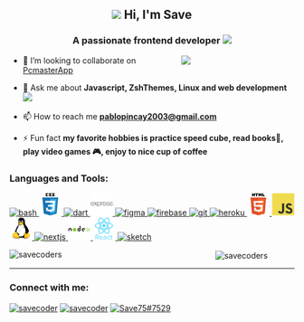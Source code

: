 <h2 align="center"><img src="https://media.giphy.com/media/COvPi2jXLV8XFOnLFz/giphy.gif" width="50"> Hi, I'm Save </h2>
<h3 align="center">A passionate frontend developer <img src="https://media.giphy.com/media/cIn5fTcjnKhStIeAef/giphy.gif" width="30"></h3>
<img align="right" width="200" src="https://media.giphy.com/media/xThta0yq8q9JwHL8kg/giphy.gif" />

- 👯 I’m looking to collaborate on [PcmasterApp](https://pcmaster-race.herokuapp.com/)

- 💬 Ask me about **Javascript, ZshThemes, Linux and web development <img src="https://media.giphy.com/media/j3fdZ1QIhCpBlWUONw/giphy.gif" width="25">**

- 📫 How to reach me **pablopincay2003@gmail.com**

- ⚡ Fun fact **my favorite hobbies is practice speed cube, read books📕, play video games 🎮, enjoy to nice cup of coffee**

<h3 align="left">Languages and Tools:</h3>
<p align="left"> <a href="https://www.gnu.org/software/bash/" target="_blank"> <img src="https://www.vectorlogo.zone/logos/gnu_bash/gnu_bash-icon.svg" alt="bash" width="40" height="40"/> </a> <a href="https://www.w3schools.com/css/" target="_blank"> <img src="https://raw.githubusercontent.com/devicons/devicon/master/icons/css3/css3-original-wordmark.svg" alt="css3" width="40" height="40"/> </a> <a href="https://dart.dev" target="_blank"> <img src="https://www.vectorlogo.zone/logos/dartlang/dartlang-icon.svg" alt="dart" width="40" height="40"/> </a> <a href="https://expressjs.com" target="_blank"> <img src="https://raw.githubusercontent.com/devicons/devicon/master/icons/express/express-original-wordmark.svg" alt="express" width="40" height="40"/> </a> <a href="https://www.figma.com/" target="_blank"> <img src="https://www.vectorlogo.zone/logos/figma/figma-icon.svg" alt="figma" width="40" height="40"/> </a> <a href="https://firebase.google.com/" target="_blank"> <img src="https://www.vectorlogo.zone/logos/firebase/firebase-icon.svg" alt="firebase" width="40" height="40"/> </a> <a href="https://git-scm.com/" target="_blank"> <img src="https://www.vectorlogo.zone/logos/git-scm/git-scm-icon.svg" alt="git" width="40" height="40"/> </a> <a href="https://heroku.com" target="_blank"> <img src="https://www.vectorlogo.zone/logos/heroku/heroku-icon.svg" alt="heroku" width="40" height="40"/> </a> <a href="https://www.w3.org/html/" target="_blank"> <img src="https://raw.githubusercontent.com/devicons/devicon/master/icons/html5/html5-original-wordmark.svg" alt="html5" width="40" height="40"/> </a> <a href="https://developer.mozilla.org/en-US/docs/Web/JavaScript" target="_blank"> <img src="https://raw.githubusercontent.com/devicons/devicon/master/icons/javascript/javascript-original.svg" alt="javascript" width="40" height="40"/> </a> <a href="https://www.linux.org/" target="_blank"> <img src="https://raw.githubusercontent.com/devicons/devicon/master/icons/linux/linux-original.svg" alt="linux" width="40" height="40"/> </a> <a href="https://nextjs.org/" target="_blank"> <img src="https://cdn.worldvectorlogo.com/logos/nextjs-3.svg" alt="nextjs" width="40" height="40"/> </a> <a href="https://nodejs.org" target="_blank"> <img src="https://raw.githubusercontent.com/devicons/devicon/master/icons/nodejs/nodejs-original-wordmark.svg" alt="nodejs" width="40" height="40"/> </a> <a href="https://reactjs.org/" target="_blank"> <img src="https://raw.githubusercontent.com/devicons/devicon/master/icons/react/react-original-wordmark.svg" alt="react" width="40" height="40"/> </a> <a href="https://www.sketch.com/" target="_blank"> <img src="https://www.vectorlogo.zone/logos/sketchapp/sketchapp-icon.svg" alt="sketch" width="40" height="40"/> </a> </p>

<p><img align="left" width="360"  src="https://github-readme-stats.vercel.app/api/top-langs?username=savecoders&show_icons=true&locale=en&layout=compact" alt="savecoders" /></p>

<p>&nbsp;<img align="center" width="400" src="https://github-readme-stats.vercel.app/api?username=savecoders&show_icons=true&locale=en" alt="savecoders" /></p>

------------
<p align="left">
<h3>Connect with me: </h3>
<p align="left">
<a href="https://www.hackerrank.com/savecoder" target="blank"><img align="center" src="https://raw.githubusercontent.com/rahuldkjain/github-profile-readme-generator/master/src/images/icons/Social/hackerrank.svg" alt="savecoder" height="30" width="40" /></a>
<a href="https://www.leetcode.com/savecoder" target="blank"><img align="center" src="https://raw.githubusercontent.com/rahuldkjain/github-profile-readme-generator/master/src/images/icons/Social/leet-code.svg" alt="savecoder" height="30" width="40" /></a>
<a href="https://discord.gg/Save75#7529" target="blank"><img align="center" src="https://raw.githubusercontent.com/rahuldkjain/github-profile-readme-generator/master/src/images/icons/Social/discord.svg" alt="Save75#7529" height="30" width="40" /></a>
</p>
</p>
